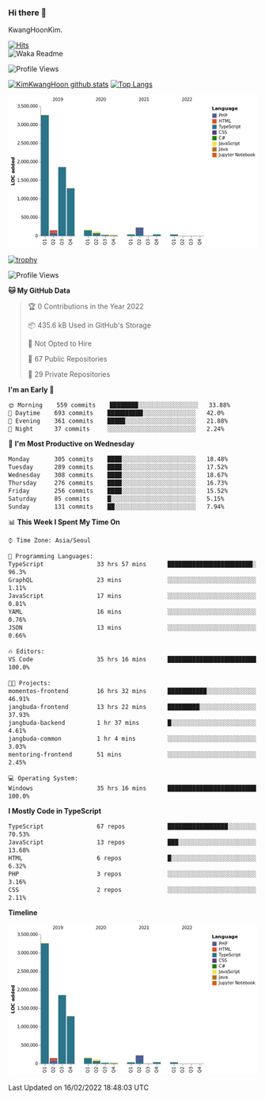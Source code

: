 ### Hi there 👋

KwangHoonKim.

[![Hits](https://hits.seeyoufarm.com/api/count/incr/badge.svg?url=https%3A%2F%2Fgithub.com%2Frhkdgns95)](https://hits.seeyoufarm.com)  
![Waka Readme](https://github.com/rhkdgns95/rhkdgns95/workflows/Waka%20Readme/badge.svg)

![Profile Views](http://img.shields.io/badge/Profile%20Views-0-blue)

[![KimKwangHoon github stats](https://github-readme-stats.vercel.app/api?username=rhkdgns95&show_icons=true)](https://github.com/rhkdgns95/github-readme-stats)   [![Top Langs](https://github-readme-stats.vercel.app/api/top-langs/?username=rhkdgns95&layout=compact)](https://github.com/rhkdgns95/github-readme-stats)   


![Chart not found](https://raw.githubusercontent.com/rhkdgns95/rhkdgns95/master/charts/bar_graph.png) 

[![trophy](https://github-profile-trophy.vercel.app/?username=rhkdgns95)](https://github.com/rhkdgns95/github-profile-trophy)

<!--START_SECTION:waka-->
![Profile Views](http://img.shields.io/badge/Profile%20Views-0-blue)

**🐱 My GitHub Data** 

> 🏆 0 Contributions in the Year 2022
 > 
> 📦 435.6 kB Used in GitHub's Storage 
 > 
> 🚫 Not Opted to Hire
 > 
> 📜 67 Public Repositories 
 > 
> 🔑 29 Private Repositories  
 > 
**I'm an Early 🐤** 

```text
🌞 Morning    559 commits    ████████░░░░░░░░░░░░░░░░░   33.88% 
🌆 Daytime    693 commits    ██████████░░░░░░░░░░░░░░░   42.0% 
🌃 Evening    361 commits    █████░░░░░░░░░░░░░░░░░░░░   21.88% 
🌙 Night      37 commits     ░░░░░░░░░░░░░░░░░░░░░░░░░   2.24%

```
📅 **I'm Most Productive on Wednesday** 

```text
Monday       305 commits    ████░░░░░░░░░░░░░░░░░░░░░   18.48% 
Tuesday      289 commits    ████░░░░░░░░░░░░░░░░░░░░░   17.52% 
Wednesday    308 commits    ████░░░░░░░░░░░░░░░░░░░░░   18.67% 
Thursday     276 commits    ████░░░░░░░░░░░░░░░░░░░░░   16.73% 
Friday       256 commits    ████░░░░░░░░░░░░░░░░░░░░░   15.52% 
Saturday     85 commits     █░░░░░░░░░░░░░░░░░░░░░░░░   5.15% 
Sunday       131 commits    ██░░░░░░░░░░░░░░░░░░░░░░░   7.94%

```


📊 **This Week I Spent My Time On** 

```text
⌚︎ Time Zone: Asia/Seoul

💬 Programming Languages: 
TypeScript               33 hrs 57 mins      ████████████████████████░   96.3% 
GraphQL                  23 mins             ░░░░░░░░░░░░░░░░░░░░░░░░░   1.11% 
JavaScript               17 mins             ░░░░░░░░░░░░░░░░░░░░░░░░░   0.81% 
YAML                     16 mins             ░░░░░░░░░░░░░░░░░░░░░░░░░   0.76% 
JSON                     13 mins             ░░░░░░░░░░░░░░░░░░░░░░░░░   0.66%

🔥 Editors: 
VS Code                  35 hrs 16 mins      █████████████████████████   100.0%

🐱‍💻 Projects: 
momentos-frontend        16 hrs 32 mins      ███████████░░░░░░░░░░░░░░   46.91% 
jangbuda-frontend        13 hrs 22 mins      █████████░░░░░░░░░░░░░░░░   37.93% 
jangbuda-backend         1 hr 37 mins        █░░░░░░░░░░░░░░░░░░░░░░░░   4.61% 
jangbuda-common          1 hr 4 mins         ░░░░░░░░░░░░░░░░░░░░░░░░░   3.03% 
mentoring-frontend       51 mins             ░░░░░░░░░░░░░░░░░░░░░░░░░   2.45%

💻 Operating System: 
Windows                  35 hrs 16 mins      █████████████████████████   100.0%

```

**I Mostly Code in TypeScript** 

```text
TypeScript               67 repos            █████████████████░░░░░░░░   70.53% 
JavaScript               13 repos            ███░░░░░░░░░░░░░░░░░░░░░░   13.68% 
HTML                     6 repos             █░░░░░░░░░░░░░░░░░░░░░░░░   6.32% 
PHP                      3 repos             ░░░░░░░░░░░░░░░░░░░░░░░░░   3.16% 
CSS                      2 repos             ░░░░░░░░░░░░░░░░░░░░░░░░░   2.11%

```


**Timeline**

![Chart not found](https://raw.githubusercontent.com/rhkdgns95/rhkdgns95/master/charts/bar_graph.png) 


 Last Updated on 16/02/2022 18:48:03 UTC
<!--END_SECTION:waka-->
